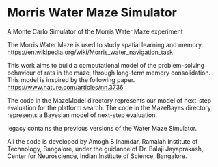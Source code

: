 # Morris Water Maze Simulator

A Monte Carlo Simulator of the Morris Water Maze experiment

The Morris Water Maze is used to study spatial learning and memory.
https://en.wikipedia.org/wiki/Morris_water_navigation_task

This work aims to build a computational model of the problem-solving behaviour of rats in the maze, through long-term memory consolidation. This model is inspired by the following paper.
https://www.nature.com/articles/nn.3736

The code in the MazeModel directory represents our model of next-step evaluation for the platform search.
The code in the MazeBayes directory represents a Bayesian model of next-step evaluation. 

legacy contains the previous versions of the Water Maze Simulator.

All the code is developed by Amogh S Inamdar, Ramaiah Institute of Technology, Bangalore, under the guidance of Dr. Balaji Jayaprakash, Center for Neuroscience, Indian Institute of Science, Bangalore.
